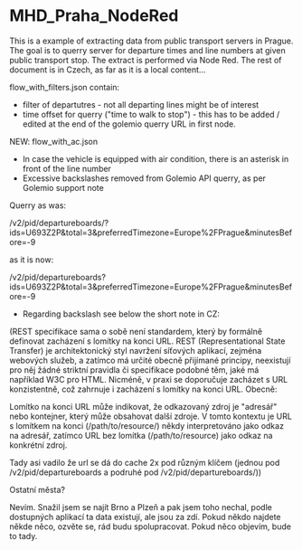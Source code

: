 # MHD_Praha_NodeRed
This is a example of extracting data from public transport servers in Prague. The goal is to querry server for departure times and line numbers at given public transport stop. The extract is performed via Node Red. The rest of document is in Czech, as far as it is a local content...

flow_with_filters.json contain:
- filter of departutres - not all departing lines might be of interest
- time offset for querry ("time to walk to stop") - this has to be added / edited at the end of the golemio querry URL in first node.

NEW: flow_with_ac.json
  - In case the vehicle is equipped with air condition, there is an asterisk in front of the line number
  - Excessive backslashes removed from Golemio API querry, as per Golemio support note

Querry
as was:

/v2/pid/departureboards/?ids=U693Z2P&total=3&preferredTimezone=Europe%2FPrague&minutesBefore=-9

as it is now:

/v2/pid/departureboards?ids=U693Z2P&total=3&preferredTimezone=Europe%2FPrague&minutesBefore=-9

  - Regarding backslash see below the short note in CZ:


(REST specifikace sama o sobě není standardem, který by formálně definovat zacházení s lomítky na konci URL. REST (Representational State Transfer) je architektonický styl navržení síťových aplikací, zejména webových služeb, a zatímco má určité obecně přijímané principy, neexistují pro něj žádné striktní pravidla či specifikace podobné těm, jaké má například W3C pro HTML. Nicméně, v praxi se doporučuje zacházet s URL konzistentně, což zahrnuje i zacházení s lomítky na konci URL. Obecně:

Lomítko na konci URL může indikovat, že odkazovaný zdroj je "adresář" nebo kontejner, který může obsahovat další zdroje. V tomto kontextu je URL s lomítkem na konci (/path/to/resource/) někdy interpretováno jako odkaz na adresář, zatímco URL bez lomítka (/path/to/resource) jako odkaz na konkrétní zdroj.

Tady asi vadilo že url se dá do cache 2x pod různým klíčem (jednou pod /v2/pid/departureboards a podruhé pod /v2/pid/departureboards/))



Ostatní města?

Nevím. Snažil jsem se najít Brno a Plzeň a pak jsem toho nechal, podle dostupných aplikací ta data existují, ale jsou za zdí. Pokud někdo najdete někde něco, ozvěte se, rád budu spolupracovat. Pokud něco objevím, bude to tady.

